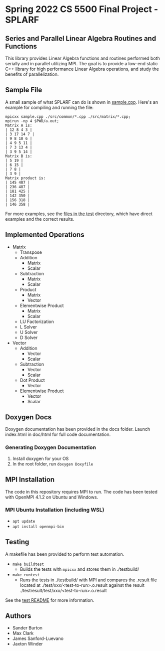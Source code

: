 # Spring 2022 CS 5500 Final Project - SPLARF


## Series and Parallel Linear Algebra Routines and Functions

This library provides Linear Algebra functions and routines performed both serially and in parallel utilizing MPI. The goal is to provide a low-end static C++ library for high performance Linear Algebra operations, and study the benefits of parallelization.

## Sample File

A small sample of what SPLARF can do is shown in [sample.cpp](sample.cpp). Here's an example for compiling and running the file:

```shell
mpicxx sample.cpp ./src/common/*.cpp ./src/matrix/*.cpp;
mpirun -np 4 $PWD/a.out;
Matrix A is: 
| 12 8 4 3 |
| 3 17 14 7 |
| 9 8 10 6 |
| 4 9 5 11 |
| 7 3 13 4 |
| 3 9 5 14 |
Matrix B is: 
| 5 19 |
| 6 15 |
| 7 8 |
| 3 9 |
Matrix product is: 
| 145 407 |
| 236 487 |
| 181 425 |
| 142 350 |
| 156 318 |
| 146 358 |
```

For more examples, see the [files in the test](./test/) directory, which have direct examples and the correct results.

## Implemented Operations

- Matrix
  - Transpose
  - Addition
    - Matrix
    - Scalar
  - Subtraction
    - Matrix
    - Scalar
  - Product
    - Matrix
    - Vector
  - Elementwise Product
    - Matrix
    - Scalar
  - LU Factorization
  - L Solver
  - U Solver
  - D Solver
- Vector
  - Addition
    - Vector
    - Scalar
  - Subtraction
    - Vector
    - Scalar
  - Dot Product
    - Vector
  - Elementwise Product
    - Vector
    - Scalar

## Doxygen Docs

Doxygen documentation has been provided in the docs folder. Launch index.html in doc/html for full code documentation.

### Generating Doxygen Documentation

1. Install doxygen for your OS
2. In the root folder, run `doxygen Doxyfile`

## MPI Installation

The code in this repository requires MPI to run. The code has been tested with OpenMPI 4.1.2 on Ubuntu and Windows.

### MPI Ubuntu Installation (including WSL)

-   `apt update`
-   `apt install openmpi-bin`

## Testing

A makefile has been provided to perform test automation.

-   `make buildtest`
    -   Builds the tests with `mpicxx` and stores them in ./testbuild/
-   `make runtest`
    -   Runs the tests in ./testbuild/ with MPI and compares the .result file located at ./test/xxx/\<test-to-run\>.o.result against the result ./testresult/test/xxx/\<test-to-run\>.o.result

See the [test README](./test/README.md) for more information.
## Authors
*   Sander Burton
*   Max Clark
*   James Sanford-Luevano
*   Jaxton Winder
